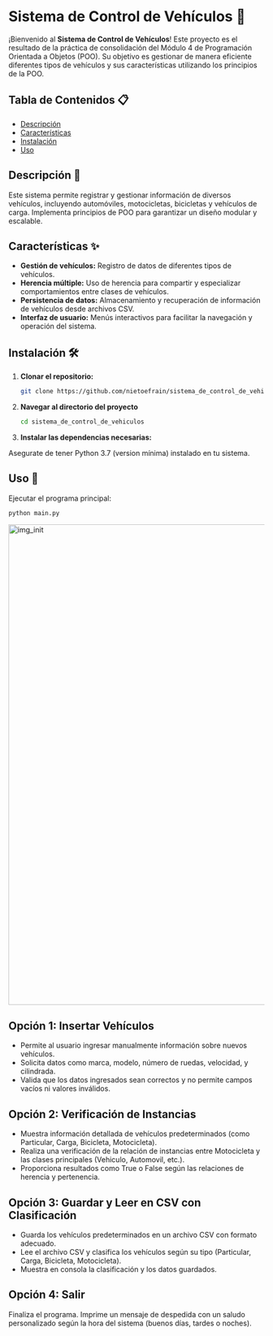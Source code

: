 # Sistema de Control de Vehículos 🚗

¡Bienvenido al **Sistema de Control de Vehículos**! Este proyecto es el resultado de la práctica de consolidación del Módulo 4 de Programación Orientada a Objetos (POO). Su objetivo es gestionar de manera eficiente diferentes tipos de vehículos y sus características utilizando los principios de la POO. 

## Tabla de Contenidos 📋

- [Descripción](#descripción)
- [Características](#características)
- [Instalación](#instalación)
- [Uso](#uso)

## Descripción 📝

Este sistema permite registrar y gestionar información de diversos vehículos, incluyendo automóviles, motocicletas, bicicletas y vehículos de carga. Implementa principios de POO para garantizar un diseño modular y escalable.

## Características ✨

- **Gestión de vehículos:** Registro de datos de diferentes tipos de vehículos.
- **Herencia múltiple:** Uso de herencia para compartir y especializar comportamientos entre clases de vehículos.
- **Persistencia de datos:** Almacenamiento y recuperación de información de vehículos desde archivos CSV.
- **Interfaz de usuario:** Menús interactivos para facilitar la navegación y operación del sistema.

## Instalación 🛠️

1. **Clonar el repositorio:**
   ```bash
   git clone https://github.com/nietoefrain/sistema_de_control_de_vehiculos.git

2. **Navegar al directorio del proyecto**
   ```bash
   cd sistema_de_control_de_vehiculos
   
3. **Instalar las dependencias necesarias:**

  Asegurate de tener Python 3.7 (version mínima) instalado en tu sistema.

## Uso 🚀
Ejecutar el programa principal:
```bash
python main.py
```
<img width="946" alt="img_init" src="https://github.com/user-attachments/assets/f785b084-43f0-4bbc-b7f9-74e6acd76d41">

## Opción 1: Insertar Vehículos
* Permite al usuario ingresar manualmente información sobre nuevos vehículos.
* Solicita datos como marca, modelo, número de ruedas, velocidad, y cilindrada.
* Valida que los datos ingresados sean correctos y no permite campos vacíos ni valores inválidos.
  
## Opción 2: Verificación de Instancias
* Muestra información detallada de vehículos predeterminados (como Particular, Carga, Bicicleta, Motocicleta).
* Realiza una verificación de la relación de instancias entre Motocicleta y las clases principales (Vehiculo, Automovil, etc.).
* Proporciona resultados como True o False según las relaciones de herencia y pertenencia.

## Opción 3: Guardar y Leer en CSV con Clasificación
* Guarda los vehículos predeterminados en un archivo CSV con formato adecuado.
* Lee el archivo CSV y clasifica los vehículos según su tipo (Particular, Carga, Bicicleta, Motocicleta).
* Muestra en consola la clasificación y los datos guardados.

## Opción 4: Salir
Finaliza el programa.
Imprime un mensaje de despedida con un saludo personalizado según la hora del sistema (buenos días, tardes o noches).



